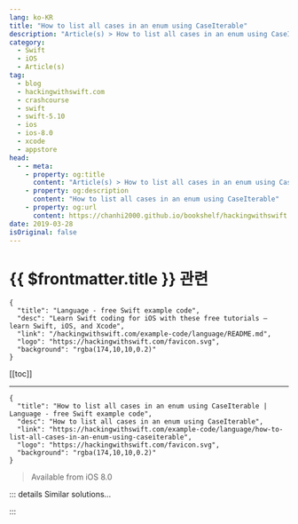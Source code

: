 ```yaml
---
lang: ko-KR
title: "How to list all cases in an enum using CaseIterable"
description: "Article(s) > How to list all cases in an enum using CaseIterable"
category:
  - Swift
  - iOS
  - Article(s)
tag: 
  - blog
  - hackingwithswift.com
  - crashcourse
  - swift
  - swift-5.10
  - ios
  - ios-8.0
  - xcode
  - appstore
head:
  - - meta:
    - property: og:title
      content: "Article(s) > How to list all cases in an enum using CaseIterable"
    - property: og:description
      content: "How to list all cases in an enum using CaseIterable"
    - property: og:url
      content: https://chanhi2000.github.io/bookshelf/hackingwithswift.com/example-code/language/how-to-list-all-cases-in-an-enum-using-caseiterable.html
date: 2019-03-28
isOriginal: false
---
```


# {{ $frontmatter.title }} 관련

```component VPCard
{
  "title": "Language - free Swift example code",
  "desc": "Learn Swift coding for iOS with these free tutorials – learn Swift, iOS, and Xcode",
  "link": "/hackingwithswift.com/example-code/language/README.md",
  "logo": "https://hackingwithswift.com/favicon.svg",
  "background": "rgba(174,10,10,0.2)"
}
```

[[toc]]

---

```component VPCard
{
  "title": "How to list all cases in an enum using CaseIterable | Language - free Swift example code",
  "desc": "How to list all cases in an enum using CaseIterable",
  "link": "https://hackingwithswift.com/example-code/language/how-to-list-all-cases-in-an-enum-using-caseiterable",
  "logo": "https://hackingwithswift.com/favicon.svg",
  "background": "rgba(174,10,10,0.2)"
}
```

> Available from iOS 8.0

<!-- TODO: 작성 -->

<!-- 
Swift has a `CaseIterable` protocol that automatically generates an array property of all cases in an enum. To enable it, all you need to do is make your enum conform to the `CaseIterable` protocol and at compile time Swift will automatically generate an `allCases` property that is an array of all your enum’s cases, in the order you defined them.

For example, this creates an enum of colors and asks Swift to automatically generate an `allCases` array for it:

```swift
enum Color: CaseIterable {
    case red, green, blue
}
```

You can then use that property as a regular array – it will be a `[Color]` given the code above, so we could print each case like this:

```swift
for color in Color.allCases {
    print("My favorite color is \(color).")
}
```

This automatic synthesis of `allCases` will only take place for enums that do not have associated values. Adding those automatically wouldn’t make sense, however if you want you can add it yourself:

```swift
enum Car: CaseIterable {
    static var allCases: [Car] {
        return [.ford, .toyota, .jaguar, .bmw, .porsche(convertible: false), .porsche(convertible: true)]
    }

    case ford, toyota, jaguar, bmw
    case porsche(convertible: Bool)
}
```

Swift can’t synthesize an `allCases` property if any enum cases are marked unavailable. So, if you need `allCases` then you’ll need to add it yourself, like this:

```swift
enum Direction: CaseIterable {
    static var allCases: [Direction] {
        return [.north, .south, .east, .west]
    }

    case north, south, east, west

    @available(*, unavailable)
    case all
}
```

**Note:** You must add `CaseIterable` to the original declaration of your enum rather than an extension in order for the `allCases` array to be synthesized – you can’t use extensions to retroactively make existing enums conform to the protocol.

-->

::: details Similar solutions…

<!--
/quick-start/swiftui/all-swiftui-property-wrappers-explained-and-compared">All SwiftUI property wrappers explained and compared 
/example-code/language/what-is-an-enum">What is an enum? 
/example-code/language/check-whether-all-items-in-an-array-match-a-condition">Check whether all items in an array match a condition 
/example-code/language/remove-all-instances-of-an-object-from-an-array">Remove all instances of an object from an array 
/example-code/language/checking-all-array-elements-match-a-condition-allsatisfy">Checking all array elements match a condition: allSatisfy()</a>
-->

:::

